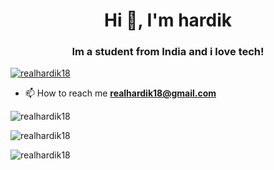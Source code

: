 <h1 align="center">Hi 👋, I'm hardik</h1>
<h3 align="center">Im a student from India and i love tech!</h3>

<p align="left"> <a href="https://twitter.com/realhardik18" target="blank"><img src="https://img.shields.io/twitter/follow/realhardik18?logo=twitter&style=for-the-badge" alt="realhardik18" /></a> </p>

- 📫 How to reach me **realhardik18@gmail.com**
<p><img align="left" src="https://github-readme-stats.vercel.app/api/top-langs?username=realhardik18&show_icons=true&locale=en&layout=compact&theme=tokyonight" alt="realhardik18" /></p>
<br>
<p><img align="left" src="https://github-readme-stats.vercel.app/api?username=realhardik18&show_icons=true&locale=en&theme=tokyonight" alt="realhardik18" /></p>
<br>
<p><img align="left" src="https://github-readme-streak-stats.herokuapp.com/?user=realhardik18&theme=tokyonight" alt="realhardik18" /></p>

